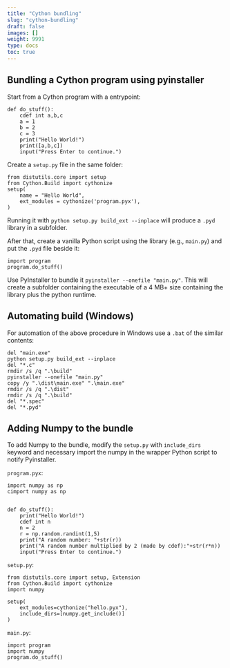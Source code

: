 ```yaml
---
title: "Cython bundling"
slug: "cython-bundling"
draft: false
images: []
weight: 9991
type: docs
toc: true
---
```


## Bundling a Cython program using pyinstaller
Start from a Cython program with a entrypoint:

    def do_stuff():
        cdef int a,b,c
        a = 1
        b = 2
        c = 3
        print("Hello World!")
        print([a,b,c])
        input("Press Enter to continue.")


Create a `setup.py` file in the same folder:

    from distutils.core import setup
    from Cython.Build import cythonize
    setup(
        name = "Hello World",
        ext_modules = cythonize('program.pyx'), 
    )

Running it with `python setup.py build_ext --inplace` will produce a `.pyd` library in a subfolder.

After that, create a vanilla Python script using the library (e.g., `main.py`) and put the `.pyd` file beside it:

    import program
    program.do_stuff()

Use PyInstaller to bundle it `pyinstaller --onefile "main.py"`. This will create a subfolder containing the executable of a 4 MB+ size containing the library plus the python runtime.

## Automating build (Windows)
For automation of the above procedure in Windows use a `.bat` of the similar contents:

    del "main.exe"
    python setup.py build_ext --inplace
    del "*.c"
    rmdir /s /q ".\build"
    pyinstaller --onefile "main.py"
    copy /y ".\dist\main.exe" ".\main.exe"
    rmdir /s /q ".\dist"
    rmdir /s /q ".\build"
    del "*.spec"
    del "*.pyd"


## Adding Numpy to the bundle
To add Numpy to the bundle, modify the `setup.py` with `include_dirs` keyword and necessary import the numpy in the wrapper Python script to notify Pyinstaller.

`program.pyx`:

    import numpy as np
    cimport numpy as np


    def do_stuff():
        print("Hello World!")
        cdef int n
        n = 2
        r = np.random.randint(1,5)
        print("A random number: "+str(r))
        print("A random number multiplied by 2 (made by cdef):"+str(r*n))
        input("Press Enter to continue.")

`setup.py`:

    from distutils.core import setup, Extension
    from Cython.Build import cythonize
    import numpy
    
    setup(
        ext_modules=cythonize("hello.pyx"),
        include_dirs=[numpy.get_include()]
    )

`main.py`:

    import program
    import numpy
    program.do_stuff()

